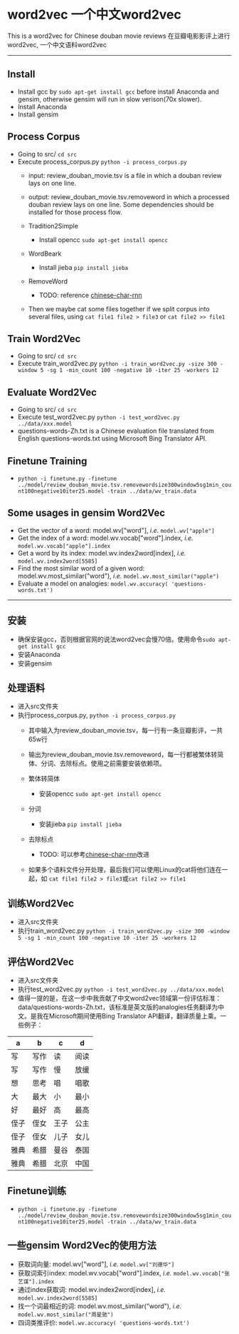 # word2vec 一个中文word2vec
This is a word2vec for Chinese douban movie reviews
在豆瓣电影影评上进行word2vec, 一个中文语料word2vec

***

## Install
 - Install gcc by `sudo apt-get install gcc` before install Anaconda and gensim, otherwise gensim will run in slow verison(70x slower).
 - Install Anaconda
 - Install gensim

## Process Corpus
 - Going to src/ `cd src`
 - Execute process_corpus.py `python -i process_corpus.py`
   - input: review_douban_movie.tsv is a file in which a douban review lays on one line.
   - output: review_douban_movie.tsv.removeword in which a processed douban review lays on one line. Some dependencies should be installed for those process flow.

   - Tradition2Simple
     - Install opencc `sudo apt-get install opencc`

   - WordBeark
     - Install jieba `pip install jieba`

   - RemoveWord
     - TODO: reference [chinese-char-rnn](https://github.com/indiejoseph/chinese-char-rnn/blob/master/utils.py)

   - Then we maybe cat some files together if we split corpus into several files, using `cat file1 file2 > file3` or `cat file2 >> file1`

## Train Word2Vec
 - Going to src/ `cd src`
 - Execute train_word2vec.py `python -i train_word2vec.py -size 300 -window 5 -sg 1 -min_count 100 -negative 10 -iter 25 -workers 12`

## Evaluate Word2Vec
 - Going to src/ `cd src`
 - Execute test_word2vec.py `python -i test_word2vec.py ../data/xxx.model`
 - questions-words-Zh.txt is a Chinese evaluation file translated from English questions-words.txt using Microsoft Bing Translator API.

## Finetune Training
 - `python -i finetune.py -finetune ../model/review_douban_movie.tsv.removewordsize300window5sg1min_count100negative10iter25.model -train ../data/wv_train.data`

## Some usages in gensim Word2Vec
 - Get the vector of a word: model.wv["word"], *i.e.* `model.wv["apple"]`
 - Get the index of a word: model.wv.vocab["word"].index, *i.e.* `model.wv.vocab["apple"].index`
 - Get a word by its index: model.wv.index2word[index], *i.e.* `model.wv.index2word[5585]`
 - Find the most similar word of a given word: model.wv.most_similar("word"), *i.e.* `model.wv.most_similar("apple")`
 - Evaluate a model on analogies: `model.wv.accuracy( 'questions-words.txt')`

***

## 安装
 - 确保安装gcc，否则根据官网的说法word2vec会慢70倍。使用命令`sudo apt-get install gcc`
 - 安装Anaconda
 - 安装gensim

## 处理语料
 - 进入src文件夹
 - 执行process_corpus.py, `python -i process_corpus.py`
   - 其中输入为review_douban_movie.tsv，每一行有一条豆瓣影评，一共65w行
   - 输出为review_douban_movie.tsv.removeword，每一行都被繁体转简体、分词、去除标点。使用之前需要安装依赖项。
   
   - 繁体转简体
     - 安装opencc `sudo apt-get install opencc`

   - 分词
     - 安装jieba `pip install jieba`

   - 去除标点
     - TODO: 可以参考[chinese-char-rnn](https://github.com/indiejoseph/chinese-char-rnn/blob/master/utils.py)改进 

   - 如果多个语料文件分开处理，最后我们可以使用Linux的cat将他们连在一起，如 `cat file1 file2 > file3`或`cat file2 >> file1`

## 训练Word2Vec
 - 进入src文件夹
 - 执行train_word2vec.py `python -i train_word2vec.py -size 300 -window 5 -sg 1 -min_count 100 -negative 10 -iter 25 -workers 12`

## 评估Word2Vec
 - 进入src文件夹
 - 执行test_word2vec.py `python -i test_word2vec.py ../data/xxx.model`
 - 值得一提的是，在这一步中我贡献了中文word2vec领域第一份评估标准：data/questions-words-Zh.txt，该标准是英文版的analogies任务翻译为中文。是我在Microsoft期间使用Bing Translator API翻译，翻译质量上乘。一些例子：

|a|b|c|d|
| ------ | ------ | ------ | ------ |
|写|写作|读|阅读|
|写|写作|慢|放缓|
|想|思考|唱|唱歌|
|大|最大|小|最小|
|好|最好|高|最高|
|侄子|侄女|王子|公主|
|侄子|侄女|儿子|女儿|
|雅典|希腊|曼谷|泰国|
|雅典|希腊|北京|中国|

## Finetune训练
 - `python -i finetune.py -finetune ../model/review_douban_movie.tsv.removewordsize300window5sg1min_count100negative10iter25.model -train ../data/wv_train.data`

## 一些gensim Word2Vec的使用方法
 - 获取词向量: model.wv["word"], *i.e.* `model.wv["刘德华"]`
 - 获取词索引index: model.wv.vocab["word"].index, *i.e.* `model.wv.vocab["张艺谋"].index`
 - 通过index获取词: model.wv.index2word[index], *i.e.* `model.wv.index2word[5585]`
 - 找一个词最相近的词: model.wv.most_similar("word"), *i.e.* `model.wv.most_similar("周星驰")`
 - 四词类推评价: `model.wv.accuracy( 'questions-words.txt')`
